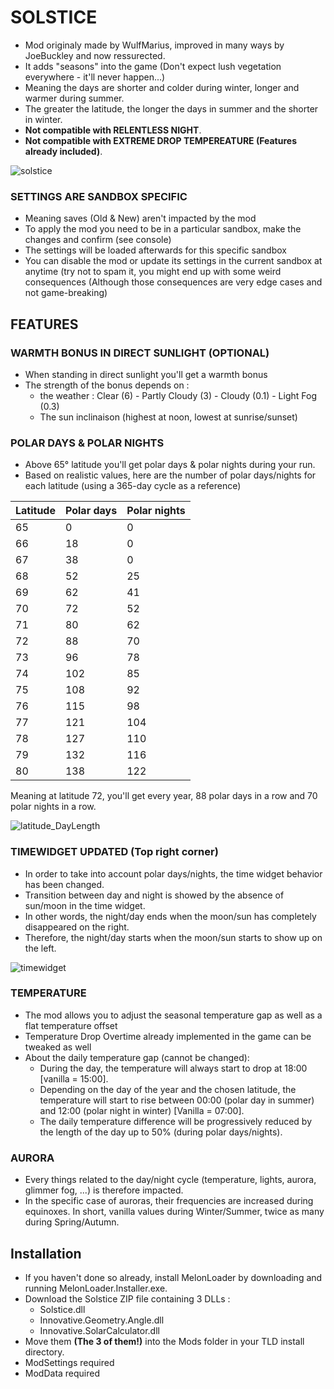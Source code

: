 # SOLSTICE
* Mod originaly made by WulfMarius, improved in many ways by JoeBuckley and now ressurected.
* It adds "seasons" into the game (Don't expect lush vegetation everywhere - it'll never happen...)
* Meaning the days are shorter and colder during winter, longer and warmer during summer.
* The greater the latitude, the longer the days in summer and the shorter in winter.
* **Not compatible with RELENTLESS NIGHT**.
* **Not compatible with EXTREME DROP TEMPEREATURE (Features already included)**.

![solstice](https://github.com/RomainDeschampsFR/Solstice/assets/38351288/39e3e8ef-99d8-4c9c-940e-a9344c260c53)

### SETTINGS ARE SANDBOX SPECIFIC
* Meaning saves (Old & New) aren't impacted by the mod
* To apply the mod you need to be in a particular sandbox, make the changes and confirm (see console)
* The settings will be loaded afterwards for this specific sandbox
* You can disable the mod or update its settings in the current sandbox at anytime (try not to spam it, you might end up with some weird consequences (Although those consequences are very edge cases and not game-breaking)

## FEATURES

### WARMTH BONUS IN DIRECT SUNLIGHT (OPTIONAL)
* When standing in direct sunlight you'll get a warmth bonus
* The strength of the bonus depends on :
	* the weather : Clear (6) - Partly Cloudy (3) - Cloudy (0.1) - Light Fog (0.3)
	* The sun inclinaison (highest at noon, lowest at sunrise/sunset)


### POLAR DAYS & POLAR NIGHTS
* Above 65° latitude you'll get polar days & polar nights during your run.
* Based on realistic values, here are the number of polar days/nights for each latitude (using a 365-day cycle as a reference)

Latitude	|	Polar days	|	Polar nights
-------	|	-------	|	-------
65	|	0	|	0
66	|	18	|	0
67	|	38	|	0
68	|	52	|	25
69	|	62	|	41
70	|	72	|	52
71	|	80	|	62
72	|	88	|	70
73	|	96	|	78
74	|	102	|	85
75	|	108	|	92
76	|	115	|	98
77	|	121	|	104
78	|	127	|	110
79	|	132	|	116
80	|	138	|	122

Meaning at latitude 72, you'll get every year, 88 polar days in a row and 70 polar nights in a row.

![latitude_DayLength](https://github.com/RomainDeschampsFR/Solstice/assets/38351288/73d8a4bd-ac25-41a5-b8fc-f0430b19190d)

### TIMEWIDGET UPDATED (Top right corner)
* In order to take into account polar days/nights, the time widget behavior has been changed.
* Transition between day and night is showed by the absence of sun/moon in the time widget.
* In other words, the night/day ends when the moon/sun has completely disappeared on the right.
* Therefore, the night/day starts when the moon/sun starts to show up on the left.
  
![timewidget](https://github.com/RomainDeschampsFR/Solstice/assets/38351288/009c50a1-0ee8-4825-8044-69e244da8897)

### TEMPERATURE
* The mod allows you to adjust the seasonal temperature gap as well as a flat temperature offset
* Temperature Drop Overtime already implemented in the game can be tweaked as well
* About the daily temperature gap (cannot be changed):
  * During the day, the temperature will always start to drop at 18:00 [vanilla = 15:00].
  * Depending on the day of the year and the chosen latitude, the temperature will start to rise between 00:00 (polar day in summer) and 12:00 (polar night in winter) [Vanilla = 07:00].  
  * The daily temperature difference will be progressively reduced by the length of the day up to 50% (during polar days/nights).

### AURORA
* Every things related to the day/night cycle (temperature, lights, aurora, glimmer fog, ...) is therefore impacted.
* In the specific case of auroras, their frequencies are increased during equinoxes. In short, vanilla values during Winter/Summer, twice as many during Spring/Autumn.

## Installation

* If you haven't done so already, install MelonLoader by downloading and running MelonLoader.Installer.exe.
* Download the Solstice ZIP file containing 3 DLLs : 
  * Solstice.dll
  * Innovative.Geometry.Angle.dll
  * Innovative.SolarCalculator.dll
* Move them **(The 3 of them!)** into the Mods folder in your TLD install directory.
* ModSettings required
* ModData required
